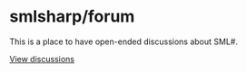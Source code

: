 # smlsharp/forum

This is a place to have open-ended discussions about SML#.

[View discussions](https://github.com/smlsharp/forum/discussions)

